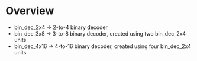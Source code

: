 # Overview
* bin_dec_2x4 -> 2-to-4 binary decoder
* bin_dec_3x8 -> 3-to-8 binary decoder, created using two bin_dec_2x4 units
* bin_dec_4x16 -> 4-to-16 binary decoder, created using four bin_dec_2x4 units